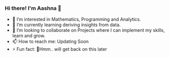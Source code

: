 ### Hi there! I'm Aashna 👋

- 🔭 I’m interested in Mathematics, Programming and Analytics.
- 🌱 I’m currently learning deriving insights from data.
- 👯 I’m looking to collaborate on Projects where I can implement my skills, learn and grow.
- 📫 How to reach me: Updating Soon 
- ⚡ Fun fact: 🤔Hmm.. will get back on this later

